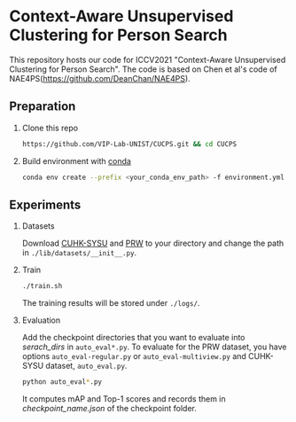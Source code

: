 # Context-Aware Unsupervised Clustering for Person Search 
This repository hosts our code for ICCV2021 "Context-Aware Unsupervised Clustering for Person Search". The code is based on Chen et al's code of NAE4PS(https://github.com/DeanChan/NAE4PS).

## Preparation
1. Clone this repo

   ```bash
   https://github.com/VIP-Lab-UNIST/CUCPS.git && cd CUCPS
   ```

2. Build environment with [conda](https://docs.anaconda.com/anaconda/install/linux/)

   ```bash
   conda env create --prefix <your_conda_env_path> -f environment.yml
   ```

## Experiments
1.  Datasets

    Download [CUHK-SYSU](https://github.com/ShuangLI59/person_search) and [PRW](https://github.com/liangzheng06/PRW-baseline) to your directory and change the path in `./lib/datasets/__init__.py`.
    
2. Train
    ```bash
   ./train.sh
   ```
   The training results will be stored under `./logs/`.
   
3. Evaluation
   
    Add the checkpoint directories that you want to evaluate into *serach_dirs* in `auto_eval*.py`. To evaluate for the PRW dataset, you have options `auto_eval-regular.py` or `auto_eval-multiview.py` and CUHK-SYSU dataset, `auto_eval.py`.
    
    ```bash
    python auto_eval*.py
    ```

   It computes mAP and Top-1 scores and records them in *checkpoint_name.json* of the checkpoint folder.
   
